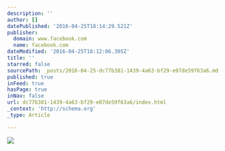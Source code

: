 ```yaml
---
description: ''
author: []
datePublished: '2016-04-25T18:14:29.521Z'
publisher:
  domain: www.facebook.com
  name: facebook.com
dateModified: '2016-04-25T18:12:06.305Z'
title: ''
starred: false
sourcePath: _posts/2016-04-25-dc77b381-1439-4a63-bf29-e07de59f63a6.md
published: true
inFeed: true
hasPage: true
inNav: false
url: dc77b381-1439-4a63-bf29-e07de59f63a6/index.html
_context: 'http://schema.org'
_type: Article

---
```

![](https://scontent-tpe1-1.xx.fbcdn.net/hphotos-xaf1/t31.0-8/1504339_10152283680817095_1593212312_o.jpg)